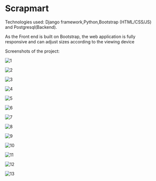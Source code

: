 # Scrapmart

Technologies used:
Django framework,Python,Bootstrap (HTML/CSS/JS) and Postgresql(Backend).

As the Front end is built on Bootstrap, the web application is fully responsive and can adjust sizes according to the viewing device

Screenshots of the project:

![1](https://user-images.githubusercontent.com/72996825/119179228-52118600-ba8c-11eb-8d72-9275579707e2.PNG)

![2](https://user-images.githubusercontent.com/72996825/119179242-5473e000-ba8c-11eb-83c5-6fbaa915fea1.PNG)

![3](https://user-images.githubusercontent.com/72996825/119179247-550c7680-ba8c-11eb-82b2-cd2419061152.PNG)

![4](https://user-images.githubusercontent.com/72996825/119179249-55a50d00-ba8c-11eb-942e-e16f45397f06.PNG)

![5](https://user-images.githubusercontent.com/72996825/119179251-563da380-ba8c-11eb-9819-621de197a833.PNG)

![6](https://user-images.githubusercontent.com/72996825/119179252-563da380-ba8c-11eb-9148-29a7cf182b25.PNG)

![7](https://user-images.githubusercontent.com/72996825/119179253-56d63a00-ba8c-11eb-83d2-c109c09e0857.PNG)

![8](https://user-images.githubusercontent.com/72996825/119179630-c77d5680-ba8c-11eb-86d6-c2fdd73e3c0c.PNG)

![9](https://user-images.githubusercontent.com/72996825/119179255-576ed080-ba8c-11eb-9987-15ec04e14d07.PNG)

![10](https://user-images.githubusercontent.com/72996825/119179258-576ed080-ba8c-11eb-9fac-14e6b6faef57.PNG)

![11](https://user-images.githubusercontent.com/72996825/119179259-58076700-ba8c-11eb-882f-e433ff1030e8.PNG)

![12](https://user-images.githubusercontent.com/72996825/119179262-58076700-ba8c-11eb-9224-09f228cb8a54.PNG)

![13](https://user-images.githubusercontent.com/72996825/119179264-589ffd80-ba8c-11eb-8ab1-b153405c44ae.PNG)
